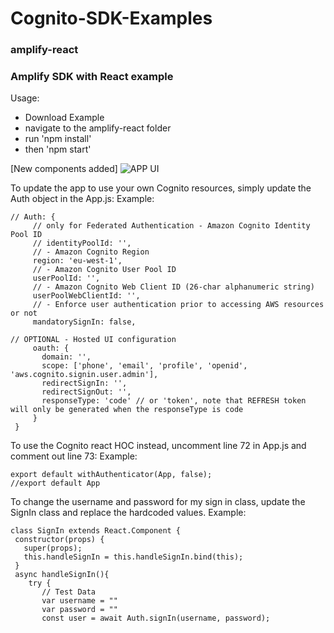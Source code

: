# Cognito-SDK-Examples

### amplify-react
### Amplify SDK with React example


Usage:
- Download Example
- navigate to the amplify-react folder
- run 'npm install'
- then 'npm start'

[New components added]
![APP UI](.UI.jpg?raw=true "Title")

To update the app to use your own Cognito resources, simply update the Auth object in the App.js:
Example:
 ~~~
// Auth: {
      // only for Federated Authentication - Amazon Cognito Identity Pool ID
      // identityPoolId: '',
      // - Amazon Cognito Region
      region: 'eu-west-1',
      // - Amazon Cognito User Pool ID
      userPoolId: '',
      // - Amazon Cognito Web Client ID (26-char alphanumeric string)
      userPoolWebClientId: '',
      // - Enforce user authentication prior to accessing AWS resources or not
      mandatorySignIn: false,

// OPTIONAL - Hosted UI configuration
	  oauth: {
		domain: '',
		scope: ['phone', 'email', 'profile', 'openid', 'aws.cognito.signin.user.admin'],
		redirectSignIn: '',
		redirectSignOut: '',
		responseType: 'code' // or 'token', note that REFRESH token will only be generated when the responseType is code
	  }
  }
~~~

To use the Cognito react HOC instead, uncomment line 72 in App.js and comment out line 73:
Example:
 ~~~
export default withAuthenticator(App, false);
//export default App
~~~

To change the username and password for my sign in class, update the SignIn class and replace the hardcoded values.
Example:
 ~~~
class SignIn extends React.Component {
  constructor(props) {
    super(props);
    this.handleSignIn = this.handleSignIn.bind(this);
  }
  async handleSignIn(){
     try {
		// Test Data
		var username = ""
		var password = ""
        const user = await Auth.signIn(username, password);
 ~~~
